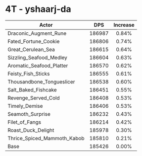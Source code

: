 # 4T - yshaarj-da
| Actor | DPS | Increase |
|---|:---:|:---:|
|Draconic_Augment_Rune|186987|0.84%|
|Fated_Fortune_Cookie|186806|0.74%|
|Great_Cerulean_Sea|186615|0.64%|
|Sizzling_Seafood_Medley|186604|0.63%|
|Aromatic_Seafood_Platter|186570|0.62%|
|Feisty_Fish_Sticks|186555|0.61%|
|Thousandbone_Tongueslicer|186538|0.60%|
|Salt_Baked_Fishcake|186451|0.55%|
|Revenge_Served_Cold|186408|0.53%|
|Timely_Demise|186406|0.53%|
|Seamoth_Surprise|186232|0.43%|
|Filet_of_Fangs|186214|0.42%|
|Roast_Duck_Delight|185978|0.30%|
|Thrice_Spiced_Mammoth_Kabob|185810|0.21%|
|Base|185426|0.00%|

